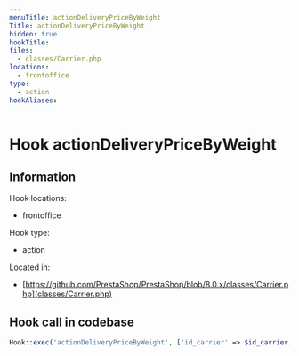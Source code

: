 ```yaml
---
menuTitle: actionDeliveryPriceByWeight
Title: actionDeliveryPriceByWeight
hidden: true
hookTitle: 
files:
  - classes/Carrier.php
locations:
  - frontoffice
type:
  - action
hookAliases:
---
```


# Hook actionDeliveryPriceByWeight

## Information

Hook locations: 
  - frontoffice

Hook type: 
  - action

Located in: 
  - [https://github.com/PrestaShop/PrestaShop/blob/8.0.x/classes/Carrier.php](classes/Carrier.php)

## Hook call in codebase

```php
Hook::exec('actionDeliveryPriceByWeight', ['id_carrier' => $id_carrier, 'total_weight' => $total_weight, 'id_zone' => $id_zone])
```